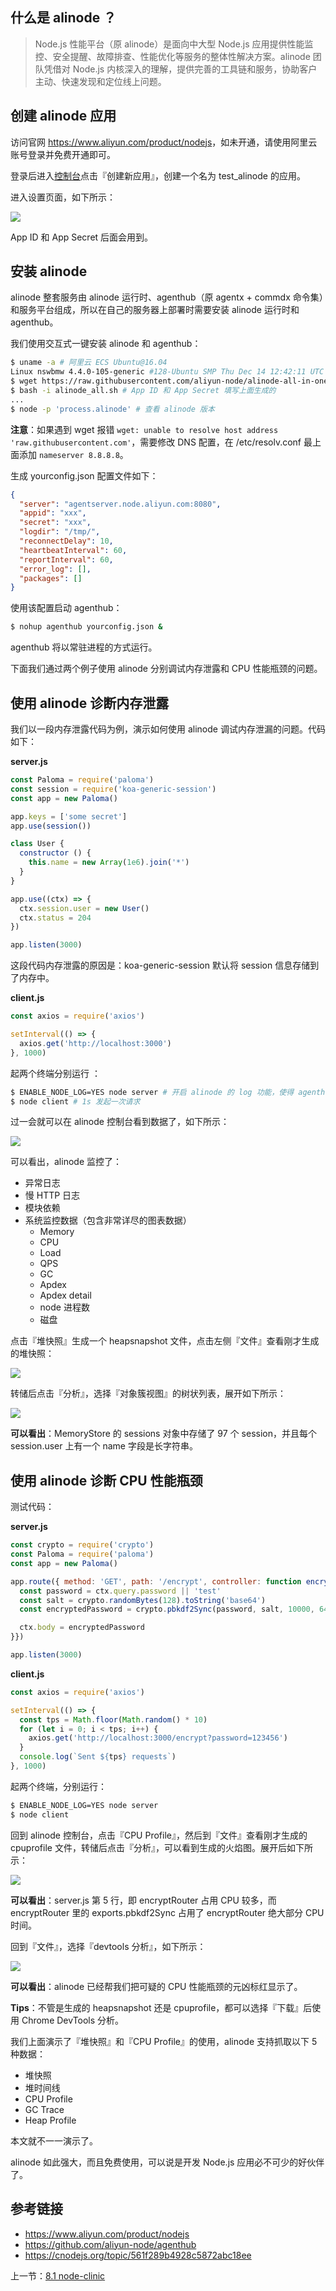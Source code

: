 ## 什么是 alinode ？

> Node.js 性能平台（原 alinode）是面向中大型 Node.js 应用提供性能监控、安全提醒、故障排查、性能优化等服务的整体性解决方案。alinode 团队凭借对 Node.js 内核深入的理解，提供完善的工具链和服务，协助客户主动、快速发现和定位线上问题。

## 创建 alinode 应用

访问官网 <https://www.aliyun.com/product/nodejs>，如未开通，请使用阿里云账号登录并免费开通即可。

登录后进入[控制台](https://node.console.aliyun.com/)点击『创建新应用』，创建一个名为 test_alinode 的应用。

进入设置页面，如下所示：

![](./assets/8.2.1.png)

App ID 和 App Secret 后面会用到。

## 安装 alinode

alinode 整套服务由 alinode 运行时、agenthub（原 agentx + commdx 命令集）和服务平台组成，所以在自己的服务器上部署时需要安装 alinode 运行时和 agenthub。

我们使用交互式一键安装 alinode 和 agenthub：

```sh
$ uname -a # 阿里云 ECS Ubuntu@16.04
Linux nswbmw 4.4.0-105-generic #128-Ubuntu SMP Thu Dec 14 12:42:11 UTC 2017 x86_64 x86_64 x86_64 GNU/Linux
$ wget https://raw.githubusercontent.com/aliyun-node/alinode-all-in-one/master/alinode_all.sh
$ bash -i alinode_all.sh # App ID 和 App Secret 填写上面生成的
...
$ node -p 'process.alinode' # 查看 alinode 版本
```

**注意**：如果遇到 wget 报错 `wget: unable to resolve host address 'raw.githubusercontent.com'`，需要修改 DNS 配置，在 /etc/resolv.conf 最上面添加 `nameserver 8.8.8.8`。

生成 yourconfig.json 配置文件如下：

```json
{
  "server": "agentserver.node.aliyun.com:8080",
  "appid": "xxx",
  "secret": "xxx",
  "logdir": "/tmp/",
  "reconnectDelay": 10,
  "heartbeatInterval": 60,
  "reportInterval": 60,
  "error_log": [],
  "packages": []
}
```

使用该配置启动 agenthub：

```sh
$ nohup agenthub yourconfig.json &
```

agenthub 将以常驻进程的方式运行。

下面我们通过两个例子使用 alinode 分别调试内存泄露和 CPU 性能瓶颈的问题。

## 使用 alinode 诊断内存泄露

我们以一段内存泄露代码为例，演示如何使用 alinode 调试内存泄漏的问题。代码如下：

**server.js**

```js
const Paloma = require('paloma')
const session = require('koa-generic-session')
const app = new Paloma()

app.keys = ['some secret']
app.use(session())

class User {
  constructor () {
    this.name = new Array(1e6).join('*')
  }
}

app.use((ctx) => {
  ctx.session.user = new User()
  ctx.status = 204
})

app.listen(3000)
```

这段代码内存泄露的原因是：koa-generic-session 默认将 session 信息存储到了内存中。

**client.js**

```js
const axios = require('axios')

setInterval(() => {
  axios.get('http://localhost:3000')
}, 1000)
```

起两个终端分别运行 ：

```sh
$ ENABLE_NODE_LOG=YES node server # 开启 alinode 的 log 功能，使得 agenthub 可以监控内核级的性能数据
$ node client # 1s 发起一次请求
```

过一会就可以在 alinode 控制台看到数据了，如下所示：

![](./assets/8.2.2.png)

可以看出，alinode 监控了：

- 异常日志
- 慢 HTTP 日志
- 模块依赖
- 系统监控数据（包含非常详尽的图表数据）
  - Memory
  - CPU
  - Load
  - QPS
  - GC
  - Apdex
  - Apdex detail
  - node 进程数
  - 磁盘


点击『堆快照』生成一个 heapsnapshot 文件，点击左侧『文件』查看刚才生成的堆快照：

![](./assets/8.2.3.png)

转储后点击『分析』，选择『对象簇视图』的树状列表，展开如下所示：

![](./assets/8.2.4.png)

**可以看出**：MemoryStore 的 sessions 对象中存储了 97 个 session，并且每个 session.user 上有一个 name 字段是长字符串。

## 使用 alinode 诊断 CPU 性能瓶颈

测试代码：

**server.js**

```js
const crypto = require('crypto')
const Paloma = require('paloma')
const app = new Paloma()

app.route({ method: 'GET', path: '/encrypt', controller: function encryptRouter (ctx) {
  const password = ctx.query.password || 'test'
  const salt = crypto.randomBytes(128).toString('base64')
  const encryptedPassword = crypto.pbkdf2Sync(password, salt, 10000, 64, 'sha512').toString('hex')

  ctx.body = encryptedPassword
}})

app.listen(3000)
```

**client.js**

```js
const axios = require('axios')

setInterval(() => {
  const tps = Math.floor(Math.random() * 10)
  for (let i = 0; i < tps; i++) {
    axios.get('http://localhost:3000/encrypt?password=123456')
  }
  console.log(`Sent ${tps} requests`)
}, 1000)
```

起两个终端，分别运行：

```sh
$ ENABLE_NODE_LOG=YES node server
$ node client
```

回到 alinode 控制台，点击『CPU Profile』，然后到『文件』查看刚才生成的 cpuprofile 文件，转储后点击『分析』，可以看到生成的火焰图。展开后如下所示：

![](./assets/8.2.5.png)

**可以看出**：server.js 第 5 行，即 encryptRouter 占用 CPU 较多，而 encryptRouter 里的 exports.pbkdf2Sync 占用了 encryptRouter 绝大部分 CPU 时间。

回到『文件』，选择『devtools 分析』，如下所示：

![](./assets/8.2.6.png)

**可以看出**：alinode 已经帮我们把可疑的 CPU 性能瓶颈的元凶标红显示了。

**Tips**：不管是生成的 heapsnapshot 还是 cpuprofile，都可以选择『下载』后使用 Chrome DevTools 分析。

我们上面演示了『堆快照』和『CPU Profile』的使用，alinode 支持抓取以下 5 种数据：

- 堆快照
- 堆时间线
- CPU Profile
- GC Trace
- Heap Profile

本文就不一一演示了。

alinode 如此强大，而且免费使用，可以说是开发 Node.js 应用必不可少的好伙伴了。

## 参考链接

- https://www.aliyun.com/product/nodejs
- https://github.com/aliyun-node/agenthub
- https://cnodejs.org/topic/561f289b4928c5872abc18ee

上一节：[8.1 node-clinic](https://github.com/nswbmw/node-in-debugging/blob/master/8.1%20node-clinic.md)
